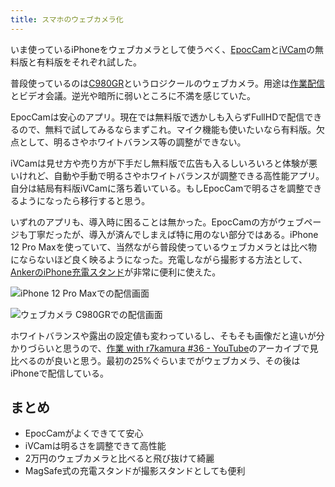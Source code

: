 ```yaml
---
title: スマホのウェブカメラ化
---
```

いま使っているiPhoneをウェブカメラとして使うべく、[EpocCam](https://www.elgato.com/ja/epoccam)と[iVCam](https://www.e2esoft.com/ivcam/)の無料版と有料版をそれぞれ試した。

普段使っているのは[C980GR](https://r7kamura.com/articles/2020-09-23-web-camera)というロジクールのウェブカメラ。用途は[作業配信](https://www.youtube.com/c/r7kamura)とビデオ会議。逆光や暗所に弱いところに不満を感じていた。

EpocCamは安心のアプリ。現在では無料版で透かしも入らずFullHDで配信できるので、無料で試してみるならまずこれ。マイク機能も使いたいなら有料版。欠点として、明るさやホワイトバランス等の調整ができない。

iVCamは見せ方や売り方が下手だし無料版で広告も入るしいろいろと体験が悪いけれど、自動や手動で明るさやホワイトバランスが調整できる高性能アプリ。自分は結局有料版iVCamに落ち着いている。もしEpocCamで明るさを調整できるようになったら移行すると思う。

いずれのアプリも、導入時に困ることは無かった。EpocCamの方がウェブページも丁寧だったが、導入が済んでしまえば特に用のない部分ではある。iPhone 12 Pro Maxを使っていて、当然ながら普段使っているウェブカメラとは比べ物にならないほど良く映るようになった。充電しながら撮影する方法として、[AnkerのiPhone充電スタンド](https://r7kamura.com/articles/2021-09-06-anker-iphone-stand)が非常に便利に使えた。

![](https://lh3.googleusercontent.com/docs/ADP-6oH8ZATX5hQz6bfkfMgGFkNiyvGXkEaaUykrd3hyM7qSy6eK-UplM4RX0t926CM4QFoqIth7NH6uyjctRffP4WaKwG1STfHMJ8GOmGEntkj3TPN68dUGsxgPbzn0ICC9NuRqO2nPYE2OqLhr5X--7UoWh5C3oiF3I3YroHqlyOEIYshLZZkL13xO0t7a2_NoE8cvaAH-z9nSq9Qs-JQniUhZnqCtMnbdYNkQXnvFzwtCGfEv4CT1EgpLnHRE7XYfPTZVw8_rLzQY2O1LLj5bgKZvh_havppwhi1YYKJeDtJNiMWUYwofFbBUqXHXYjLya254s9xvrXZbRj0okZwogJZ4F2hdl-jIn9fP1UYFQ6ZICqGizFmZtgz49o8sQ_GEasmgNPzMgx6sWlDAymqp1TiEa57aHM5jLe5menFac4JIstU8io3K8wev-i4O-CSnjXZiMnPGb33wTz247QWajP8R6v0MDcN0h7ZwNDa_pRc9waPK3BOg9f49B31HdoFlXpkohIYBRiV4KhQo4c0itEaQCmO4q2D8DiKpsLofaLO5AITyZwYDIoLyPPLph8C8s66jPYLJ0COn0bmQqt-YKl0yYxAfZNzvv84eK8VyCO3-DPo_NP5yZ5yiTKsr_YSAcaZXE_mtL6r9OMUM2XCzD1I2N8R4POOmf4E6QbJSNDiLYWCaCDSN0rErrm6W3DXy4_raSfvjUXjctWsrozgXHwd1kU4HK409YdRon4DP4UfjU2GcCytXeoqKJM4qVrEngB92dloItzqfFEECLxEpQ08JRENgtMh-pPByuM0szwAIst8CacS6waqm5m4JDp6izefDAM87qTLLoa0tcr8wVaKKHEq0Lok6QRQhx_Br1nZ8H6oY9iD0-Bm4CIUOUYKk1Q1ki88gvmAueswYKNpzgWzWOOcCrL_eKKXGU7in5swoxWFmW8d_vZjfe8QN5M9YGeSNAibBm32jKxkU4XB4t5WFgDhN9JycG3CpWCLDrooezO-LIxHfzU9faY4oYkti9Wm47xiDpr0DCV03ehmL6GwZMeNf3WUw-mnntw5qgO-hb8Lr8dJ37dRnNOY4U_2CuvmNS2SYI9v_2hqgpU07J4uykGSTGNjzUwADcJn6LBv872CSwzH4ziZaT2m8OlsDkS1_FNhVyGvhEfjNlyw-HeigqIFNtmcYtwAeAF1zyPO167tHl8Sht-_gXoEFCBvThDRDGUL5-BBR2hN9Wgk-sJwc56a_nCISbsybHi__FKxbaAWO "iPhone 12 Pro Maxでの配信画面")

![](https://lh3.googleusercontent.com/docs/ADP-6oHaBfJjtvxHoCrDEvo9g4nknVj0yDmTNBTxNCVHijtaQxVpUNlKc8ZvockE6fE6RDz9QiG9yRRQW7fJcmUyO7Duj5PWMxkcV3cifX7ASlZ6oN8oy6aq20mtXjQJxOhvmr78t5WXAUn6Lcpcfi7KS3GHLU3vNqn7CSZNmJ6g3S8iHRvnGoXXFRQHjqpPS1zJtyramnLi7WJ938lDG2OpzW4Sf6w7gEVINt1_2LsWWcdjT7hh8NvDJdGtEgmW10GOYsPxz0daZ2FlJKElDxQ0RREyEB9WXSgzwDffv8Pnvl2JVkfjD9dY2lN_J3qaMBDXQ0haw6vbgGz2GY2k4rNREaPzLuO5a3GBYza2ntP8bk8ptTNCdwREwI_AvM9FrzFIn9DjynwYqcBLdkx0jIbt93pzqKEeYM1EWYiCTqMp9Xr8ZDTeWWgm2Cs2b4YPcOi03JPBxyln8kXTpU6UjuPIpEkpKZxJhGvUfmiFSTbFBbZMbSNGwvG4h6koz6K3qazF8IUuUFR3d9iVTHxFwMga_H2bucfEMzFl7BOOgbNakfAhtc9qkKKzcJPoN744wNSpJbLKbH4oSprZxwRAo1Swqm9pflsdJj-jmRYB3BYroVx3gjKzAVMkdTihWgaPMUiAxmBWgslOiDxlpz--XbnIxVijxWXj06DOwzoMsLx24Lzx1sWd770Vabr7V-XKIHtzIB1fgQ3u3ofeHag36SncHfoXQexqqxyGcAcdS6CrU0PMgLN-9_tzc2cQQsAArXWe0LvQYSDIyXQWAdcjfmHEJDCChhNZ0_u2EE4F9eQWSQdqX1hsWXxFK4ZX_LHvEyyXU5tXRdkbFwDMf_bEhK3RQ25UVZM5XNYBObdBv4GFD1Kl2ka61ciduOrrenuhVpVowLQf26YA2B0uZ8GyLwrTPrubHUDcKHsW-P_BZimpUqKYycnlGOHOuRxIJUb2oU9av0gLLCEN8k-Cb3wRonlN2avoUnaa3cjTw760rKJS1tHb5TjKdl3PpeL25E-wr5WBo5UxhXGnn7eM1Po8gXRq47ikuJ3CQnfBuUJtXOkuzQcxMMsigWYmhQM9uES04NDq_bf7id3TmJzx9T3_rLja1uAAph43diqJWen-TMPb4-wuW0w4ZH_O2RMcb0flFw3VffjMjSSvWnGe0sq6-0zm_a9hKFDD3ekoqps1ZJrhQs3p6RWW54JZZICUTT8Xe_sIvh56Au2GGbYXqdfv_PZMX2VMGZEvWKo8AAea0tGLu_bJr_DO "ウェブカメラ C980GRでの配信画面")

ホワイトバランスや露出の設定値も変わっているし、そもそも画像だと違いが分かりづらいと思うので、[作業 with r7kamura #36 - YouTube](https://www.youtube.com/watch?v=Nmf0NRTqbyw)のアーカイブで見比べるのが良いと思う。最初の25%ぐらいまでがウェブカメラ、その後はiPhoneで配信している。

まとめ
---

*   EpocCamがよくできてて安心
*   iVCamは明るさを調整できて高性能
*   2万円のウェブカメラと比べると飛び抜けて綺麗
*   MagSafe式の充電スタンドが撮影スタンドとしても便利
